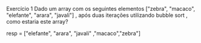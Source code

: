 Exercício 1 Dado um array com os seguintes elementos ["zebra", "macaco", "elefante", "arara", "javali"] , após duas iterações utilizando bubble sort , como estaria este array?

resp = ["elefante", "arara", "javali" ,"macaco","zebra"]
